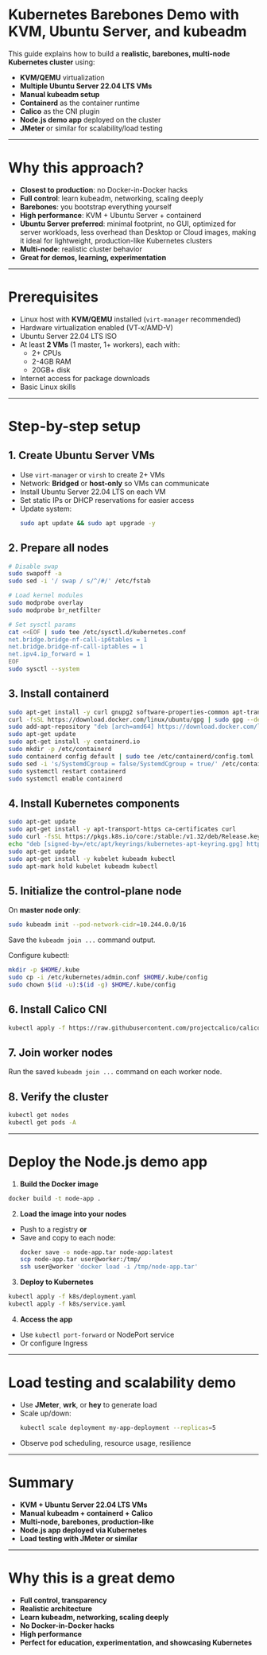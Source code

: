 # Kubernetes Barebones Demo with KVM, Ubuntu Server, and kubeadm

This guide explains how to build a **realistic, barebones, multi-node Kubernetes cluster** using:

- **KVM/QEMU** virtualization
- **Multiple Ubuntu Server 22.04 LTS VMs**
- **Manual kubeadm setup**
- **Containerd** as the container runtime
- **Calico** as the CNI plugin
- **Node.js demo app** deployed on the cluster
- **JMeter** or similar for scalability/load testing

---

# Why this approach?
- **Closest to production**: no Docker-in-Docker hacks
- **Full control**: learn kubeadm, networking, scaling deeply
- **Barebones**: you bootstrap everything yourself
- **High performance**: KVM + Ubuntu Server + containerd
- **Ubuntu Server preferred**: minimal footprint, no GUI, optimized for server workloads, less overhead than Desktop or Cloud images, making it ideal for lightweight, production-like Kubernetes clusters
- **Multi-node**: realistic cluster behavior
- **Great for demos, learning, experimentation**

---

# Prerequisites

- Linux host with **KVM/QEMU** installed (`virt-manager` recommended)
- Hardware virtualization enabled (VT-x/AMD-V)
- Ubuntu Server 22.04 LTS ISO
- At least **2 VMs** (1 master, 1+ workers), each with:
  - 2+ CPUs
  - 2-4GB RAM
  - 20GB+ disk
- Internet access for package downloads
- Basic Linux skills

---

# Step-by-step setup

## 1. Create Ubuntu Server VMs

- Use `virt-manager` or `virsh` to create 2+ VMs
- Network: **Bridged** or **host-only** so VMs can communicate
- Install Ubuntu Server 22.04 LTS on each VM
- Set static IPs or DHCP reservations for easier access
- Update system:
  ```bash
  sudo apt update && sudo apt upgrade -y
  ```

## 2. Prepare all nodes

```bash
# Disable swap
sudo swapoff -a
sudo sed -i '/ swap / s/^/#/' /etc/fstab

# Load kernel modules
sudo modprobe overlay
sudo modprobe br_netfilter

# Set sysctl params
cat <<EOF | sudo tee /etc/sysctl.d/kubernetes.conf
net.bridge.bridge-nf-call-ip6tables = 1
net.bridge.bridge-nf-call-iptables = 1
net.ipv4.ip_forward = 1
EOF
sudo sysctl --system
```

## 3. Install containerd

```bash
sudo apt-get install -y curl gnupg2 software-properties-common apt-transport-https ca-certificates
curl -fsSL https://download.docker.com/linux/ubuntu/gpg | sudo gpg --dearmor -o /etc/apt/trusted.gpg.d/docker.gpg
sudo add-apt-repository "deb [arch=amd64] https://download.docker.com/linux/ubuntu $(lsb_release -cs) stable"
sudo apt-get update
sudo apt-get install -y containerd.io
sudo mkdir -p /etc/containerd
sudo containerd config default | sudo tee /etc/containerd/config.toml
sudo sed -i 's/SystemdCgroup = false/SystemdCgroup = true/' /etc/containerd/config.toml
sudo systemctl restart containerd
sudo systemctl enable containerd
```

## 4. Install Kubernetes components

```bash
sudo apt-get update
sudo apt-get install -y apt-transport-https ca-certificates curl
sudo curl -fsSL https://pkgs.k8s.io/core:/stable:/v1.32/deb/Release.key | sudo gpg --dearmor -o /etc/apt/keyrings/kubernetes-apt-keyring.gpg
echo "deb [signed-by=/etc/apt/keyrings/kubernetes-apt-keyring.gpg] https://pkgs.k8s.io/core:/stable:/v1.32/deb/ /" | sudo tee /etc/apt/sources.list.d/kubernetes.list
sudo apt-get update
sudo apt-get install -y kubelet kubeadm kubectl
sudo apt-mark hold kubelet kubeadm kubectl
```

## 5. Initialize the control-plane node

On **master node only**:

```bash
sudo kubeadm init --pod-network-cidr=10.244.0.0/16
```

Save the `kubeadm join ...` command output.

Configure kubectl:

```bash
mkdir -p $HOME/.kube
sudo cp -i /etc/kubernetes/admin.conf $HOME/.kube/config
sudo chown $(id -u):$(id -g) $HOME/.kube/config
```

## 6. Install Calico CNI

```bash
kubectl apply -f https://raw.githubusercontent.com/projectcalico/calico/v3.27.0/manifests/calico.yaml
```

## 7. Join worker nodes

Run the saved `kubeadm join ...` command on each worker node.

## 8. Verify the cluster

```bash
kubectl get nodes
kubectl get pods -A
```

---

# Deploy the Node.js demo app

1. **Build the Docker image**

```bash
docker build -t node-app .
```

2. **Load the image into your nodes**

- Push to a registry **or**
- Save and copy to each node:
  ```bash
  docker save -o node-app.tar node-app:latest
  scp node-app.tar user@worker:/tmp/
  ssh user@worker 'docker load -i /tmp/node-app.tar'
  ```

3. **Deploy to Kubernetes**

```bash
kubectl apply -f k8s/deployment.yaml
kubectl apply -f k8s/service.yaml
```

4. **Access the app**

- Use `kubectl port-forward` or NodePort service
- Or configure Ingress

---

# Load testing and scalability demo

- Use **JMeter**, **wrk**, or **hey** to generate load
- Scale up/down:
  ```bash
  kubectl scale deployment my-app-deployment --replicas=5
  ```
- Observe pod scheduling, resource usage, resilience

---

# Summary

- **KVM + Ubuntu Server 22.04 LTS VMs**
- **Manual kubeadm + containerd + Calico**
- **Multi-node, barebones, production-like**
- **Node.js app deployed via Kubernetes**
- **Load testing with JMeter or similar**

---

# Why this is a great demo

- **Full control, transparency**
- **Realistic architecture**
- **Learn kubeadm, networking, scaling deeply**
- **No Docker-in-Docker hacks**
- **High performance**
- **Perfect for education, experimentation, and showcasing Kubernetes**
